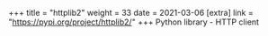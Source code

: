+++
title = "httplib2"
weight = 33
date = 2021-03-06
[extra]
link = "https://pypi.org/project/httplib2/"
+++
Python library - HTTP client

